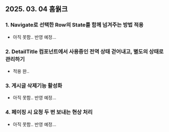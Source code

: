 ## 2025. 03. 04 홈웕크

### 1. Navigate로 선택한 Row의 State를 함께 넘겨주는 방법 적용

- 아직 못함.. 반영 예정...

### 2. DetailTitle 컴포넌트에서 사용중인 전역 상태 걷어내고, 별도의 상태로 관리하기

- 적용 완..

### 3. 게시글 삭제기능 활성화

- 아직 못함.. 반영 예정...

### 4. 페이징 시 요청 두 번 보내는 현상 처리

- 아직 못함.. 반영 예정...
